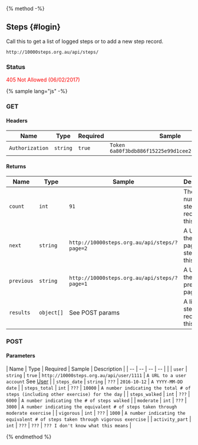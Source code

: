 {% method -%}
## Steps {#login}

Call this to get a list of logged steps or to add a new step record.
``` 
http://10000steps.org.au/api/steps/
```

### Status ###
<span style="color: red;">405 Not Allowed (06/02/2017)</span>

{% sample lang="js" -%}

### GET ###
#### Headers ####
| Name | Type | Required | Sample |
| -- | -- | -- | -- |
| `Authorization` | `string` | `true` | `Token 6a80f3bdb886f15225e99d1cee2c0bce4a6d60d9` |

#### Returns ####
| Name | Type | Sample | Description |
| --   | --   | --     | --          | 
| `count` | `int` | `91` | The number of step records for this user |
| `next`  | `string` | `http://10000steps.org.au/api/steps/?page=2` | A URL to the next page of steps for this user |
| `previous` | `string` | `http://10000steps.org.au/api/steps/?page=1` | A URL to the previous page |
| `results` | `object[]` | See POST params | A list of step records for this user |

### POST ###
#### Parameters ####
| Name | Type | Required | Sample | Description |
| --   | --   | --       | --     |             |
| `user` | `string` | `true` | `http://10000steps.org.au/api/user/1111` | `A URL to a user account` See [User](USER.md) |
| `steps_date` | `string` | `???` | `2016-10-12` | `A YYYY-MM-DD date` |
| `steps_total` | `int` | `???` | `10000` | `A number indicating the total # of steps (including other exercise) for the day` |
| `steps_walked` | `int` | `???` | `6000` | `A number indicating the # of steps walked` |
| `moderate` | `int` | `???` | `3000` | `A number indicating the equivalent # of steps taken through moderate exercise` |
| `vigorous` | `int` | `???` | `1000` | `A number indicating the equivalent # of steps taken through vigorous exercise` |
| `activity_part` | `int` | `???` | `???` | `??? I don't know what this means` |

{% endmethod %}